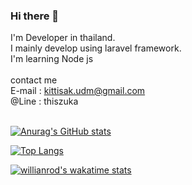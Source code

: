### Hi there 👋

I'm Developer in thailand. <br>
I mainly develop using laravel framework.<br>
I'm learning Node js
<br><br>
contact me<br>
E-mail : kittisak.udm@gmail.com
<br>
@Line : thiszuka
<br><br>

[![Anurag's GitHub stats](https://github-readme-stats.vercel.app/api?username=ThisIsZuka&count_private=true&show_icons=true&theme=radical)](https://github.com/anuraghazra/github-readme-stats) 


[![Top Langs](https://github-readme-stats.vercel.app/api/top-langs/?username=ThisIsZuka&show_icons=true&theme=radical&layout=compact&count-private=true)](https://github.com/anuraghazra/github-readme-stats)

[![willianrod's wakatime stats](https://github-readme-stats.vercel.app/api/wakatime?username=ThisIsZuka&layout=compact)](https://github.com/anuraghazra/github-readme-stats)



<!--
**ThisIsZuka/ThisIsZuka** is a ✨ _special_ ✨ repository because its `README.md` (this file) appears on your GitHub profile.



Here are some ideas to get you started:

- 🔭 I’m currently working on ...
- 🌱 I’m currently learning ...
- 👯 I’m looking to collaborate on ...
- 🤔 I’m looking for help with ...
- 💬 Ask me about ...
- 📫 How to reach me: ...
- 😄 Pronouns: ...
- ⚡ Fun fact: ...
-->
